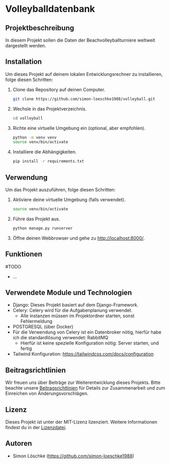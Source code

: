 
# Volleyballdatenbank

## Projektbeschreibung
In diesem Projekt sollen die Daten der Beachvolleyballturniere weltweit dargestellt werden.

## Installation
Um dieses Projekt auf deinem lokalen Entwicklungsrechner zu installieren, folge diesen Schritten:

1. Clone das Repository auf deinen Computer.
   ```sh
   git clone https://github.com/simon-loeschke1988/volleyball.git
   ```

2. Wechsle in das Projektverzeichnis.
   ```sh
   cd volleyball
   ```

3. Richte eine virtuelle Umgebung ein (optional, aber empfohlen).
   ```sh
   python -m venv venv
   source venv/bin/activate
   ```

4. Installiere die Abhängigkeiten.
   ```sh
   pip install -r requirements.txt
   ```

## Verwendung
Um das Projekt auszuführen, folge diesen Schritten:

1. Aktiviere deine virtuelle Umgebung (falls verwendet).
   ```sh
   source venv/bin/activate
   ```

2. Führe das Projekt aus.
   ```sh
   python manage.py runserver
   ```

3. Öffne deinen Webbrowser und gehe zu [http://localhost:8000/](http://localhost:8000/).

## Funktionen

#TODO
- ...

## Verwendete Module und Technologien
- Django: Dieses Projekt basiert auf dem Django-Framework.
- Celery: Celery wird für die Aufgabenplanung verwendet.
  - Alle instanzen müssen im Projektordner starten, sonst Fehlermeldung
- POSTGRESQL (über Docker)
- Für die Verwendung von Celery ist ein Datenbroker nötig, hierfür habe ich die standardlösung verwendet: RabbitMQ
  - Hierfür ist keine spezielle Konfiguration nötig: Server starten, und fertig
- Tailwind Konfiguration: https://tailwindcss.com/docs/configuration

## Beitragsrichtlinien
Wir freuen uns über Beiträge zur Weiterentwicklung dieses Projekts. Bitte beachte unsere [Beitragsrichtlinien](CONTRIBUTING.md) für Details zur Zusammenarbeit und zum Einreichen von Änderungsvorschlägen.

## Lizenz
Dieses Projekt ist unter der MIT-Lizenz lizenziert. Weitere Informationen findest du in der [Lizenzdatei](LICENSE).

## Autoren
- Simon Löschke (https://github.com/simon-loeschke1988)


